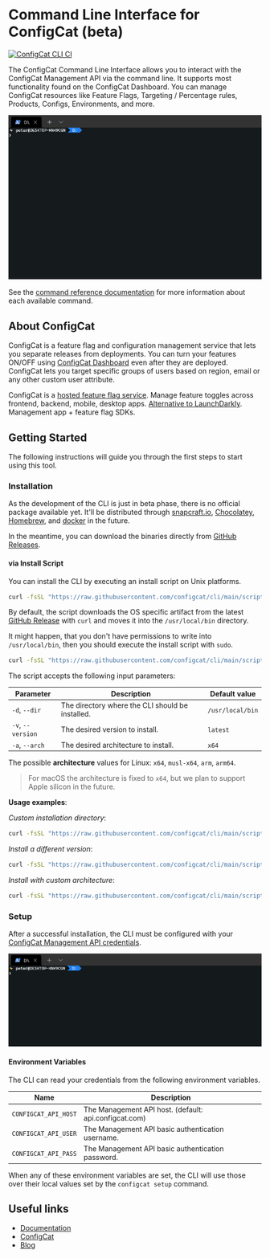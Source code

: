 # Command Line Interface for ConfigCat (beta)

[![ConfigCat CLI CI](https://github.com/configcat/cli/actions/workflows/ci.yml/badge.svg?branch=main)](https://github.com/configcat/cli/actions/workflows/ci.yml)

The ConfigCat Command Line Interface allows you to interact with the ConfigCat Management API via the command line. It supports most functionality found on the ConfigCat Dashboard. You can manage ConfigCat resources like Feature Flags, Targeting / Percentage rules, Products, Configs, Environments, and more.

<img src="assets/teaser.gif" alt="ConfigCat CLI Feature Flag Create"/>

See the <a target="_blank" href="https://configcat.github.io/cli/">command reference documentation</a> for more information about each available command.

## About ConfigCat
ConfigCat is a feature flag and configuration management service that lets you separate releases from deployments. You can turn your features ON/OFF using <a href="https://app.configcat.com" target="_blank">ConfigCat Dashboard</a> even after they are deployed. ConfigCat lets you target specific groups of users based on region, email or any other custom user attribute.

ConfigCat is a <a href="https://configcat.com" target="_blank">hosted feature flag service</a>. Manage feature toggles across frontend, backend, mobile, desktop apps. <a href="https://configcat.com" target="_blank">Alternative to LaunchDarkly</a>. Management app + feature flag SDKs.

## Getting Started
The following instructions will guide you through the first steps to start using this tool.

### Installation
As the development of the CLI is just in beta phase, there is no official package available yet. It'll be distributed through <a target="_blank" href="https://snapcraft.io/">snapcraft.io</a>, <a target="_blank" href="https://community.chocolatey.org/packages">Chocolatey</a>, <a target="_blank" href="https://brew.sh">Homebrew</a>, and <a target="_blank" href="https://www.docker.com/">docker</a> in the future.

In the meantime, you can download the binaries directly from [GitHub Releases](https://github.com/configcat/cli/releases).

#### via Install Script
You can install the CLI by executing an install script on Unix platforms. 
```bash
curl -fsSL "https://raw.githubusercontent.com/configcat/cli/main/scripts/install.sh" | bash
```

By default, the script downloads the OS specific artifact from the latest [GitHub Release](https://github.com/configcat/cli/releases) with `curl` and moves it into the `/usr/local/bin` directory.

It might happen, that you don't have permissions to write into `/usr/local/bin`, then you should execute the install script with `sudo`.

```bash
curl -fsSL "https://raw.githubusercontent.com/configcat/cli/main/scripts/install.sh" | sudo bash
```

The script accepts the following input parameters:

Parameter | Description | Default value
--------- | ----------- | -------------
`-d`, `--dir` | The directory where the CLI should be installed. | `/usr/local/bin`
`-v`, `--version` | The desired version to install. | `latest`
`-a`, `--arch` | The desired architecture to install. | `x64`

The possible **architecture** values for Linux: `x64`, `musl-x64`, `arm`, `arm64`.

> For macOS the architecture is fixed to `x64`, but we plan to support Apple silicon in the future.

**Usage examples**:

*Custom installation directory*:
```bash
curl -fsSL "https://raw.githubusercontent.com/configcat/cli/main/scripts/install.sh" | bash -s -- -d=/path/to/install
```

*Install a different version*:
```bash
curl -fsSL "https://raw.githubusercontent.com/configcat/cli/main/scripts/install.sh" | bash -s -- -v=1.4.2
```

*Install with custom architecture*:
```bash
curl -fsSL "https://raw.githubusercontent.com/configcat/cli/main/scripts/install.sh" | bash -s -- -a=arm
```

### Setup
After a successful installation, the CLI must be configured with your <a target="_blank" href="https://app.configcat.com/my-account/public-api-credentials">ConfigCat Management API credentials</a>.

<img src="assets/setup.gif" alt="ConfigCat CLI" />

#### Environment Variables
The CLI can read your credentials from the following environment variables.

Name | Description |
--------- | ----------- |
`CONFIGCAT_API_HOST` | The Management API host. (default: api.configcat.com) | 
`CONFIGCAT_API_USER` | The Management API basic authentication username. |
`CONFIGCAT_API_PASS` | The Management API basic authentication password. | 

When any of these environment variables are set, the CLI will use those over their local values set by the `configcat setup` command.

## Useful links
- [Documentation](https://configcat.com/docs)
- [ConfigCat](https://configcat.com)
- [Blog](https://configcat.com/blog)
